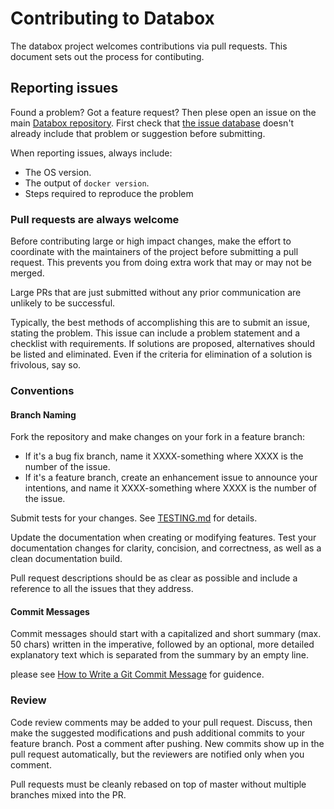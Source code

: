 # Contributing to Databox

The databox project welcomes contributions via pull requests. This document 
sets out the process for contibuting. 

## Reporting issues

Found a problem? Got a feature request? Then plese open an issue on the main 
[Databox repository](https://github.com/tsh2/databox/). First check that 
[the issue database](https://github.com/tsh2/databox/issues)
doesn't already include that problem or suggestion before submitting.

When reporting issues, always include:

* The OS version.
* The output of `docker version`.
* Steps required to reproduce the problem

### Pull requests are always welcome
Before contributing large or high impact changes, make the effort to coordinate
with the maintainers of the project before submitting a pull request. This
prevents you from doing extra work that may or may not be merged.

Large PRs that are just submitted without any prior communication are unlikely
to be successful.

Typically, the best methods of accomplishing this are to submit an issue,
stating the problem. This issue can include a problem statement and a
checklist with requirements. If solutions are proposed, alternatives should be
listed and eliminated. Even if the criteria for elimination of a solution is
frivolous, say so.

### Conventions

#### Branch Naming

Fork the repository and make changes on your fork in a feature branch:

- If it's a bug fix branch, name it XXXX-something where XXXX is the number of
	the issue. 
- If it's a feature branch, create an enhancement issue to announce
	your intentions, and name it XXXX-something where XXXX is the number of the
	issue.

Submit tests for your changes. See [TESTING.md](./TESTING.md) for details.

Update the documentation when creating or modifying features. Test your
documentation changes for clarity, concision, and correctness, as well as a
clean documentation build. 

Pull request descriptions should be as clear as possible and include a reference
to all the issues that they address.

#### Commit Messages

Commit messages should start with a capitalized and short summary (max. 50 chars)
written in the imperative, followed by an optional, more detailed explanatory
text which is separated from the summary by an empty line.

please see [How to Write a Git Commit Message](http://chris.beams.io/posts/git-commit/)
for guidence. 

### Review

Code review comments may be added to your pull request. Discuss, then make the
suggested modifications and push additional commits to your feature branch. Post
a comment after pushing. New commits show up in the pull request automatically,
but the reviewers are notified only when you comment.

Pull requests must be cleanly rebased on top of master without multiple branches
mixed into the PR.

